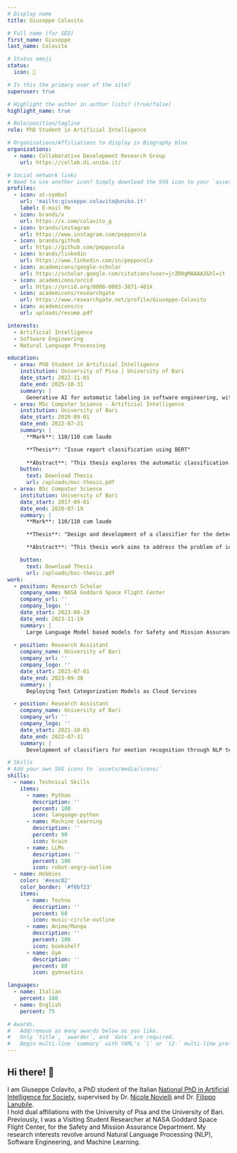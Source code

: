 ```yaml
---
# Display name
title: Giuseppe Colavito

# Full name (for SEO)
first_name: Giuseppe
last_name: Colavito

# Status emoji
status:
  icon: 🚀

# Is this the primary user of the site?
superuser: true

# Highlight the author in author lists? (true/false)
highlight_name: true

# Role/position/tagline
role: PhD Student in Artificial Intelligence

# Organizations/Affiliations to display in Biography blox
organizations:
  - name: Collaborative Development Research Group
    url: https://collab.di.uniba.it/

# Social network links
# Need to use another icon? Simply download the SVG icon to your `assets/media/icons/` folder.
profiles:
  - icon: at-symbol
    url: 'mailto:giuseppe.colavito@uniba.it'
    label: E-mail Me
  - icon: brands/x
    url: https://x.com/colavito_g
  - icon: brands/instagram
    url: https://www.instagram.com/peppocola
  - icon: brands/github
    url: https://github.com/peppocola
  - icon: brands/linkedin
    url: https://www.linkedin.com/in/peppocola
  - icon: academicons/google-scholar
    url: https://scholar.google.com/citations?user=jrZR0gMAAAAJ&hl=it
  - icon: academicons/orcid
    url: https://orcid.org/0000-0003-3871-401X
  - icon: academicons/researchgate
    url: https://www.researchgate.net/profile/Giuseppe-Colavito
  - icon: academicons/cv
    url: uploads/resume.pdf

interests:
  - Artificial Intelligence
  - Software Engineering
  - Natural Language Processing

education:
  - area: PhD Student in Artificial Intelligence
    institution: University of Pisa | University of Bari
    date_start: 2022-11-01
    date_end: 2025-10-31
    summary: |
      Generative AI for automatic labeling in software engineering, with a case study on issue report classification.
  - area: MSc Computer Science - Artificial Intelligence
    institution: University of Bari
    date_start: 2020-09-01
    date_end: 2022-07-21
    summary: |
      **Mark**: 110/110 cum laude

      **Thesis**: "Issue report classification using BERT"
      
      **Abstract**: "This thesis explores the automatic classification of issue reports in software development, aiming to improve efficiency in issue management and prioritization. It addresses the challenge of misclassification between bug reports, enhancement requests, and questions, which consumes valuable developer resources. Leveraging recent advances in natural language processing, specifically BERT and its variants, the study develops and evaluates supervised learning approaches using issue text and authorship information. The proposed models surpass baseline performance, achieving an F1 score of .8591 using textual data alone. The research includes a comprehensive error analysis to identify key factors influencing classification accuracy. The findings underscore the practical utility of automated issue labeling systems in optimizing software development processes."
    button: 
      text: Download Thesis
      url: /uploads/msc-thesis.pdf
  - area: BSc Computer Science
    institution: University of Bari
    date_start: 2017-09-01
    date_end: 2020-07-19
    summary: |
      **Mark**: 110/110 cum laude

      **Thesis**: "Design and development of a classifier for the detection of noninformative comments."

      **Abstract**: "This thesis work aims to address the problem of identifying non-informative comments within a dataset of comments from open source repositories. The goal is to develop a classifier that can distinguish between informative and non-informative comments in order to support source code analysis and maintenance."

    button: 
      text: Download Thesis
      url: /uploads/bsc-thesis.pdf
work:
  - position: Research Scholar
    company_name: NASA Goddard Space Flight Center
    company_url: ''
    company_logo: ''
    date_start: 2023-08-19
    date_end: 2023-11-19
    summary: |
      Large Language Model based models for Safety and Mission Assurance Data Analysis
    
  - position: Research Assistant
    company_name: University of Bari
    company_url: ''
    company_logo: ''
    date_start: 2023-07-01
    date_end: 2023-09-30
    summary: |
      Deploying Text Categorization Models as Cloud Services

  - position: Research Assistant
    company_name: University of Bari
    company_url: ''
    company_logo: ''
    date_start: 2021-10-01
    date_end: 2022-07-31
    summary: |
      Development of classifiers for emotion recognition through NLP techniques

# Skills
# Add your own SVG icons to `assets/media/icons/`
skills:
  - name: Technical Skills
    items:
      - name: Python
        description: ''
        percent: 100
        icon: language-python
      - name: Machine Learning
        description: ''
        percent: 90
        icon: brain
      - name: LLMs
        description: ''
        percent: 100
        icon: robot-angry-outline
  - name: Hobbies
    color: '#eeac02'
    color_border: '#f0bf23'
    items:
      - name: Techno
        description: ''
        percent: 60
        icon: music-circle-outline
      - name: Anime/Manga
        description: ''
        percent: 100
        icon: bookshelf
      - name: Gym
        description: ''
        percent: 80
        icon: gymnastics

languages:
  - name: Italian
    percent: 100
  - name: English
    percent: 75

# Awards.
#   Add/remove as many awards below as you like.
#   Only `title`, `awarder`, and `date` are required.
#   Begin multi-line `summary` with YAML's `|` or `|2-` multi-line prefix and indent 2 spaces below.
---
```


## Hi there! 👋

I am Giuseppe Colavito, a PhD student of the Italian [National PhD in Artificial Intelligence for Society](https://phd-ai-society.di.unipi.it/), supervised by Dr. [Nicole Novielli](https://collab.di.uniba.it/nicole/) and Dr. [Filippo Lanubile](http://www.di.uniba.it/~lanubile/).   
I hold dual affiliations with the University of Pisa and the University of Bari.  
Previously, I was a Visiting Student Researcher at NASA Goddard Space Flight Center, for the Safety and Mission Assurance Department. 
My research interests revolve around Natural Language Processing (NLP), Software Engineering, and Machine Learning.
